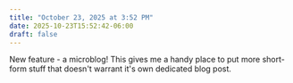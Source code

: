 ```yaml
---
title: "October 23, 2025 at 3:52 PM"
date: 2025-10-23T15:52:42-06:00
draft: false
---
```


New feature - a microblog! This gives me a handy place to put more short-form stuff that doesn't warrant it's own dedicated blog post.